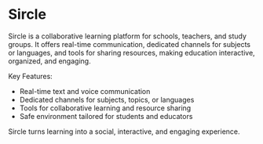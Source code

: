 # Sircle
Sircle is a collaborative learning platform for schools, teachers, and study groups. It offers real-time communication, dedicated channels for subjects or languages, and tools for sharing resources, making education interactive, organized, and engaging.

Key Features:

* Real-time text and voice communication
* Dedicated channels for subjects, topics, or languages
* Tools for collaborative learning and resource sharing
* Safe environment tailored for students and educators

Sircle turns learning into a social, interactive, and engaging experience.
